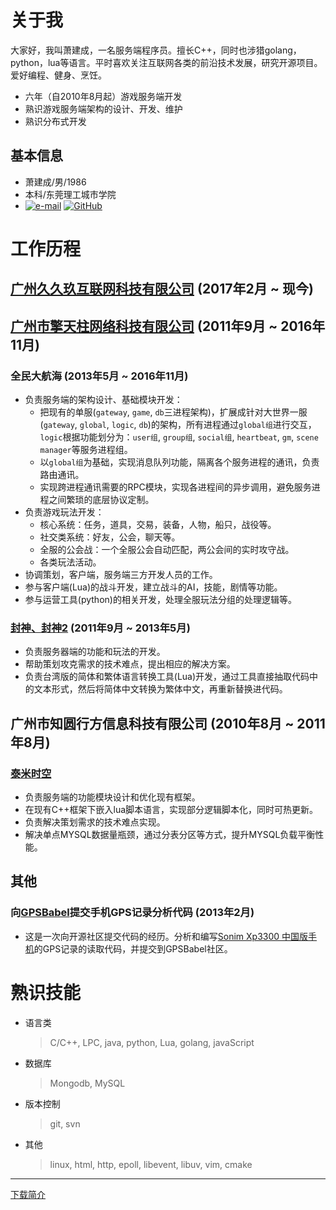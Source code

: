 # 关于我

大家好，我叫萧建成，一名服务端程序员。擅长C++，同时也涉猎golang，python，lua等语言。平时喜欢关注互联网各类的前沿技术发展，研究开源项目。爱好编程、健身、烹饪。

* 六年（自2010年8月起）游戏服务端开发
* 熟识游戏服务端架构的设计、开发、维护
* 熟识分布式开发

## 基本信息

* 萧建成/男/1986
* 本科/东莞理工城市学院
* [![e-mail](http://about.xjc.me/icons/e-mail.png)](mailto:job@xjc.me)
[![GitHub](http://about.xjc.me/icons/GitHub.png)](https://github.com/as-xjc)

# 工作历程

## [广州久久玖互联网科技有限公司](http://www.99live.com/) (2017年2月 ~ 现今)

## [广州市擎天柱网络科技有限公司](http://175game.com/) (2011年9月 ~ 2016年11月)

### 全民大航海 (2013年5月 ~ 2016年11月)

* 负责服务端的架构设计、基础模块开发：
  - 把现有的单服(`gateway`, `game`, `db`三进程架构)，扩展成针对大世界一服(`gateway`, `global`, `logic`, `db`)的架构，所有进程通过`global组`进行交互，`logic`根据功能划分为：`user组`, `group组`, `social组`, `heartbeat`, `gm`, `scene manager`等服务进程组。
  - 以`global组`为基础，实现消息队列功能，隔离各个服务进程的通讯，负责路由通讯。
  - 实现跨进程通讯需要的RPC模块，实现各进程间的异步调用，避免服务进程之间繁琐的底层协议定制。
* 负责游戏玩法开发：
  - 核心系统：任务，道具，交易，装备，人物，船只，战役等。
  - 社交类系统：好友，公会，聊天等。
  - 全服的公会战：一个全服公会自动匹配，两公会间的实时攻守战。
  - 各类玩法活动。
* 协调策划，客户端，服务端三方开发人员的工作。
* 参与客户端(Lua)的战斗开发，建立战斗的AI，技能，剧情等功能。
* 参与运营工具(python)的相关开发，处理全服玩法分组的处理逻辑等。

### [封神、封神2](http://fs2.175game.com/) (2011年9月 ~ 2013年5月)

* 负责服务器端的功能和玩法的开发。
* 帮助策划攻克需求的技术难点，提出相应的解决方案。
* 负责台湾版的简体和繁体语言转换工具(Lua)开发，通过工具直接抽取代码中的文本形式，然后将简体中文转换为繁体中文，再重新替换进代码。

## 广州市知圆行方信息科技有限公司 (2010年8月 ~ 2011年8月)

### [泰米时空](http://news.4399.com/taimishikong/)

* 负责服务端的功能模块设计和优化现有框架。
* 在现有C++框架下嵌入lua脚本语言，实现部分逻辑脚本化，同时可热更新。
* 负责解决策划需求的技术难点实现。
* 解决单点MYSQL数据量瓶颈，通过分表分区等方式，提升MYSQL负载平衡性能。

## 其他

### 向[GPSBabel](https://www.gpsbabel.org)提交手机GPS记录分析代码 (2013年2月)

* 这是一次向开源社区提交代码的经历。分析和编写[Sonim Xp3300 中国版手机](https://www.gpsbabel.org/htmldoc-1.5.4/fmt_mapbar.html)的GPS记录的读取代码，并提交到GPSBabel社区。

# 熟识技能

* 语言类

  > C/C++, LPC, java, python, Lua, golang, javaScript

* 数据库

  > Mongodb, MySQL

* 版本控制

  > git, svn

* 其他

  > linux, html, http, epoll, libevent, libuv, vim, cmake

---
[下载简介](http://about.xjc.me/index.md)

